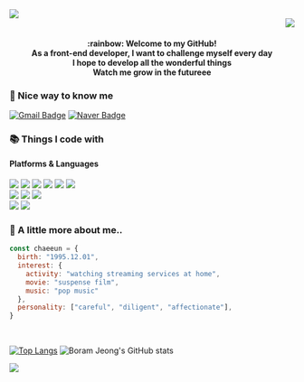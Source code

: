<img src="https://capsule-render.vercel.app/api?type=waving&color=BDBDC8&height=150&section=header" />

<!--
**iamminimini/iamminimini** is a ✨ _special_ ✨ repository because its `README.md` (this file) appears on your GitHub profile.

Here are some ideas to get you started:

- 🔭 I’m currently working on ...
- 🌱 I’m currently learning ...
- 👯 I’m looking to collaborate on ...
- 🤔 I’m looking for help with ...
- 💬 Ask me about ...
- 📫 How to reach me: ...
- 😄 Pronouns: ...
- ⚡ Fun fact: ...
-->


<div align="right">
<!--
[![Hits](https://hits.seeyoufarm.com/api/count/incr/badge.svg?url=https%3A%2F%2Fgithub.com%2Fbo-ram-jeong&count_bg=%23F12793&title_bg=%23171617&icon=&icon_color=%23E7E7E7&title=hits&edge_flat=false)](https://github.com/bo-ram-jeong)
-->
<a href="https://github.com/iamminimini"><img src="https://hits.seeyoufarm.com/api/count/incr/badge.svg?url=https%3A%2F%2Fgithub.com%2Fbo-ram-jeong&count_bg=%23F12793&title_bg=%23171617&icon=github.svg&icon_color=%23E7E7E7&title=GitHub&edge_flat=false)"/></a>

</div>

<div align="center">
<h4>
:rainbow: Welcome to my GitHub!<br/>
As a front-end developer, I want to challenge myself every day<br/>
I hope to develop all the wonderful things<br/>
Watch me grow in the futureee
</h4>

</div>
  
### :clap: Nice way to know me
[![Gmail Badge](https://img.shields.io/badge/loev1021@gmail.com-d14836?style=flat-square&logo=Gmail&logoColor=white&link=mailto:loev1021@gmail.com)](mailto:boram33377@gmail.com)
[![Naver Badge](https://img.shields.io/badge/jhlee610210@naver.com-03C75A?style=flat-square&logo=Naver&logoColor=white&link=mailto:jhlee610210@naver.com)](mailto:brj34@naver.com)


### :books: Things I code with
<h4>Platforms & Languages</h4>

<a href="https://developer.mozilla.org/ko/docs/Web/JavaScript"><img src="https://img.shields.io/badge/JavaScript-F7DF1E?style=flat-square&logo=JavaScript&logoColor=black"/></a>
<a href="https://www.typescriptlang.org/"><img src="https://img.shields.io/badge/Typescript-3178C6?style=flat-square&logo=Typescript&logoColor=white"/></a>
<a href="https://developer.mozilla.org/ko/docs/Learn/HTML/Introduction_to_HTML/Getting_started"><img src="https://img.shields.io/badge/HTML5-E34F26?style=flat-square&logo=HTML5&logoColor=white"/></a>
<a href="https://developer.mozilla.org/ko/docs/Web/CSS"><img src="https://img.shields.io/badge/CSS3-1572B6?style=flat-square&logo=CSS3&logoColor=white"/></a>
<a href="https://styled-components.com/"><img src="https://img.shields.io/badge/styled components-DB7093?style=flat-square&logo=styled-components&logoColor=white"/></a>
<a href="https://sass-lang.com/"><img src="https://img.shields.io/badge/Sass-CC6699?style=flat-square&logo=Sass&logoColor=white"/></a>
<br/>
<a href="https://vuejs.org/"><img src="https://img.shields.io/badge/vue.js-4FC08D?style=flat-square&logo=vue.js&logoColor=white"></a>
<a href="https://ko.reactjs.org/"><img src="https://img.shields.io/badge/React-61DAFB?style=flat-square&logo=React&logoColor=black"/></a>
<a href="https://nextjs.org/"><img src="https://img.shields.io/badge/Next.js-000000?style=flat-square&logo=Next.js&logoColor=white"/></a>
<br/>
<a href="https://recoiljs.org/ko/"><img src ="https://img.shields.io/badge/Recoil-3578E5.svg?&style=flat-square&logo=Recoil&logoColor=white"/></a>
<a href="https://tanstack.com/query/v3/"><img src="https://img.shields.io/badge/React Query-FF4154?style=flat-square&logo=React Query&logoColor=white"/></a>




### :email: A little more about me..
```javascript
const chaeeun = {
  birth: "1995.12.01",
  interest: {
  	activity: "watching streaming services at home",
	movie: "suspense film",
	music: "pop music"
  },
  personality: ["careful", "diligent", "affectionate"],
}
```

<br/>

[![Top Langs](https://github-readme-stats.vercel.app/api/top-langs/?username=iamminimini&layout=compact&theme=omni&langs_count=15)](https://github.com/anuraghazra/github-readme-stats)
![Boram Jeong's GitHub stats](https://github-readme-stats.vercel.app/api?username=iamminimini&show_icons=true&theme=omni)

<img src="https://capsule-render.vercel.app/api?type=waving&color=BDBDC8&height=150&section=footer" />



